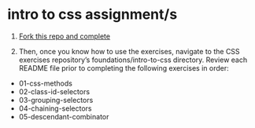 # intro to css assignment/s
1. [Fork this repo and complete](https://github.com/TheOdinProject/css-exercises)

2. Then, once you know how to use the exercises, navigate to the CSS exercises repository’s foundations/intro-to-css directory. Review each README file prior to completing the following exercises in order:

- 01-css-methods
- 02-class-id-selectors
- 03-grouping-selectors
- 04-chaining-selectors
- 05-descendant-combinator
